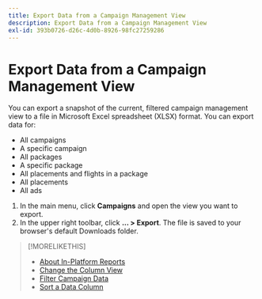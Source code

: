 ```yaml
---
title: Export Data from a Campaign Management View
description: Export Data from a Campaign Management View
exl-id: 393b0726-d26c-4d0b-8926-98fc27259286
---
```

# Export Data from a Campaign Management View

You can export a snapshot of the current, filtered campaign management view to a file in Microsoft Excel spreadsheet (XLSX) format. You can export data for:

* All campaigns
* A specific campaign
* All packages
* A specific package
* All placements and flights in a package
* All placements
* All ads

1. In the main menu, click **Campaigns** and open the view you want to export.
1. In the upper right toolbar, click  **... > Export**.
     The file is saved to your browser's default Downloads folder.

>[!MORELIKETHIS]
>
>* [About In-Platform Reports](campaign-reports-about.md)
>* [Change the Column View](column-view-change.md)
>* [Filter Campaign Data](campaign-data-filter.md)
>* [Sort a Data Column](campaign-data-sort.md)

